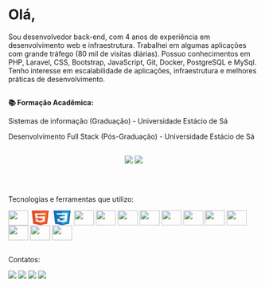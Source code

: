 <h1 align="left">Olá,</h1>
<p>Sou desenvolvedor back-end, com 4 anos de experiência em desenvolvimento web e infraestrutura. Trabalhei em algumas aplicações com grande tráfego (80 mil de visitas diárias). Possuo conhecimentos em PHP, Laravel, CSS, Bootstrap, JavaScript, Git, Docker, PostgreSQL e MySql. Tenho interesse em escalabilidade de aplicações, infraestrutura e melhores práticas de desenvolvimento.</p>

##

<div>
    <p><b>📚 Formação Acadêmica:</b></p> 
    <p>Sistemas de informação (Graduação) - Universidade Estácio de Sá</p>
    <p>Desenvolvimento Full Stack (Pós-Graduação) - Universidade Estácio de Sá</p>
</div>

##

<div align="center">
  <img height="160em" src="https://github-readme-stats.vercel.app/api?username=darlinton2000&show_icons=true&theme=chartreuse-dark&include_all_commits=true&count_private=true"/>
  <img height="160em" src="https://github-readme-stats.vercel.app/api/top-langs/?username=darlinton2000&layout=compact&langs_count=8&theme=chartreuse-dark&hide=jupyter,blade,html,shell"/>
</div>

##

<div style="display: inline_block"><br>
  <p>Tecnologias e ferramentas que utilizo:</p>
  <img align="center" height="30" width="40" src="https://raw.githubusercontent.com/danielcranney/readme-generator/main/public/icons/skills/git-colored.svg">
  <img align="center" height="30" width="40" src="https://raw.githubusercontent.com/devicons/devicon/master/icons/html5/html5-original.svg">
  <img align="center" height="30" width="40" src="https://raw.githubusercontent.com/devicons/devicon/master/icons/css3/css3-original.svg">
  <img align="center" height="30" width="40" src="https://cdn.jsdelivr.net/gh/devicons/devicon/icons/javascript/javascript-original.svg">
  <img align="center" height="30" width="40" src="https://cdn.jsdelivr.net/gh/devicons/devicon/icons/typescript/typescript-original.svg">
  <img align="center" height="30" width="40" src="https://raw.githubusercontent.com/danielcranney/readme-generator/main/public/icons/skills/bootstrap-colored.svg">
  <img align="center" height="30" width="40" src="https://raw.githubusercontent.com/danielcranney/readme-generator/main/public/icons/skills/php-colored.svg">
  <img align="center" height="30" width="40" src="https://raw.githubusercontent.com/danielcranney/readme-generator/main/public/icons/skills/laravel-colored.svg">
  <img align="center" height="30" width="40" src="https://raw.githubusercontent.com/danielcranney/readme-generator/main/public/icons/skills/react-colored.svg">
  <img align="center" height="30" width="40" src="https://cdn.jsdelivr.net/gh/devicons/devicon/icons/docker/docker-original-wordmark.svg">
  <img align="center" height="30" width="40" src="https://cdn.jsdelivr.net/gh/devicons/devicon/icons/moodle/moodle-original.svg">
  <img align="center" height="30" width="40" src="https://raw.githubusercontent.com/danielcranney/readme-generator/main/public/icons/skills/mysql-colored.svg">
  <img align="center" height="30" width="40" src="https://raw.githubusercontent.com/danielcranney/readme-generator/main/public/icons/skills/postgresql-colored.svg">
  <img align="center" height="30" width="40" src="https://cdn.jsdelivr.net/gh/devicons/devicon/icons/linux/linux-original.svg">
</div>

 ##

<div>
<p>Contatos:</p>
  <a href="https://www.facebook.com/darlintonluis.siqueira.7/" target="_blank"><img src="https://img.shields.io/badge/Facebook-1877F2?style=for-the-badge&logo=facebook&logoColor=white" target="_blank"></a>
  <a href="https://instagram.com/darlinton.luis" target="_blank"><img src="https://img.shields.io/badge/-Instagram-%23E4405F?style=for-the-badge&logo=instagram&logoColor=white" target="_blank"></a>
  <a href = "mailto:darlinton2000@gmail.com"><img src="https://img.shields.io/badge/-Gmail-%23333?style=for-the-badge&logo=gmail&logoColor=white" target="_blank"></a>
  <a href="https://www.linkedin.com/in/darlinton-luis-siqueira-570711207" target="_blank"><img src="https://img.shields.io/badge/-LinkedIn-%230077B5?style=for-the-badge&logo=linkedin&logoColor=white" target="_blank"></a>
</div>
